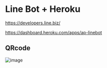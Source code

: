 # Line Bot + Heroku 
https://developers.line.biz/ 

https://dashboard.heroku.com/apps/ap-linebot
## QRcode
![image](https://user-images.githubusercontent.com/47569086/140017231-393a2fdd-b898-4673-830c-ea9117809f27.png)
